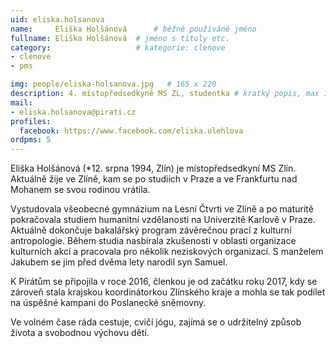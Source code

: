 ```yaml
---
uid: eliska.holsanova
name:     Eliška Holšánová  	# běžně používáné jméno
fullname: Eliška Holšánová 	# jméno s tituly etc.
category:                   # kategorie: clenove
- clenove
- pms

img: people/eliska-holsanova.jpg   # 165 x 220
description: 4. místopředsedkyně MS ZL, studentka # kratký popis, max 160 znaků
mail:
- eliska.holsanova@pirati.cz
profiles:
  facebook: https://www.facebook.com/eliska.ulehlova
ordpms: 5
---
```


Eliška Holšánová (*12. srpna 1994, Zlín) je místopředsedkyní MS Zlín. Aktuálně žije ve Zlíně, kam se po studiích v Praze a ve Frankfurtu nad Mohanem se svou rodinou vrátila.

Vystudovala všeobecné gymnázium na Lesní Čtvrti ve Zlíně a po maturitě pokračovala studiem humanitní vzdělanosti na Univerzitě Karlově v Praze. Aktuálně dokončuje bakalářský program závěrečnou prací z kulturní antropologie. Během studia nasbírala zkušenosti v oblasti organizace kulturních akcí a pracovala pro několik neziskových organizací. S manželem Jakubem se jim před dvěma lety narodil syn Samuel.

K Pirátům se připojila v roce 2016, členkou je od začátku roku 2017, kdy se zároveň stala krajskou koordinátorkou Zlínského kraje a mohla se tak podílet na úspěšné kampani do Poslanecké sněmovny.

Ve volném čase ráda cestuje, cvičí jógu, zajímá se o udržitelný způsob života a svobodnou výchovu dětí.
